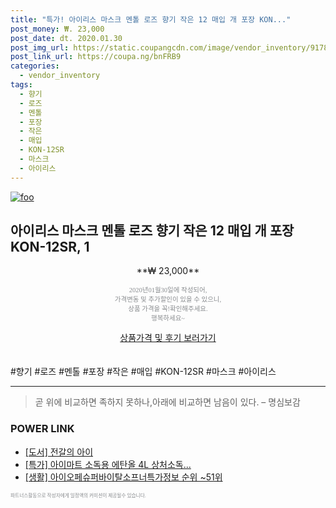 ```yaml
--- 
title: "특가! 아이리스 마스크 멘톨 로즈 향기 작은 12 매입 개 포장 KON..." 
post_money: ₩. 23,000 
post_date: dt. 2020.01.30 
post_img_url: https://static.coupangcdn.com/image/vendor_inventory/9178/7908985e6545a1d57081c5637dcd9a9736de022777f1eba9a25f2f58621b.jpg 
post_link_url: https://coupa.ng/bnFRB9 
categories: 
  - vendor_inventory 
tags: 
  - 향기 
  - 로즈 
  - 멘톨 
  - 포장 
  - 작은 
  - 매입 
  - KON-12SR 
  - 마스크 
  - 아이리스 
--- 
```

[![foo](https://static.coupangcdn.com/image/vendor_inventory/9178/7908985e6545a1d57081c5637dcd9a9736de022777f1eba9a25f2f58621b.jpg)](https://coupa.ng/bnFRB9) 

## 아이리스 마스크 멘톨 로즈 향기 작은 12 매입 개 포장 KON-12SR, 1 
<p style="text-align: center;">**₩ 23,000**</p> 
<p style="text-align: center;"><span style="color: #898c8f; font-family: Georgia,Times,serif; font-size: 0.75em;">2020년01월30일에 작성되어, <br>가격변동 및 추가할인이 있을 수 있으니,<br> 상품 가격을 꼭!확인해주세요.<br>행복하세요~</span> 
</p>	 
<div markdown="0" style="text-align: center;"><a href="https://coupa.ng/bnFRB9" class="btn btn--success">상품가격 및 후기 보러가기</a></div> 
<br><br> 
  #향기 #로즈 #멘톨 #포장 #작은 #매입 #KON-12SR #마스크 #아이리스 
<hr> 

> 곧 위에 비교하면 족하지 못하나,아래에 비교하면 남음이 있다. – 명심보감 


### POWER LINK

* <a href="https://blog.naver.com/an0733/221787527347" target="_blank">[도서] 전갈의 아이</a>
* <a href="https://blog.naver.com/an0733/221789990962" target="_blank">[특가] 아이마트 소독용 에탄올 4L 상처소독...</a>
* <a href="https://blog.naver.com/fasyy4321/221775716581" target="_blank"> [생활] 아이오페슈퍼바이탈소프너특가정보 순위 ~51위</a>

<span style="color: #898c8f; font-family: Georgia,Times,serif; font-size: 0.55em;">파트너스활동으로 작성자에게 일정액의 커미션이 제공될수 있습니다.</span> 
